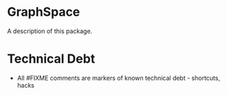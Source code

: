 # GraphSpace

A description of this package.

# Technical Debt

- All #FIXME comments are markers of known technical debt - shortcuts, hacks

